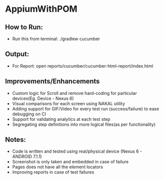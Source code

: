 # AppiumWithPOM

## How to Run:
 - Run this from terminal: ./gradlew cucumber
 
 
## Output:
 - For Report: open reports/cucumber/cucumber-html-report/index.html
 
 
## Improvements/Enhancements
 - Custom logic for Scroll and remove hard-coding for particular devices(Eg. Device - Nexus 6)
 - Visual comparisons for each screen using NAKAL utility
 - Adding support for GIF/Video for every test run (success/failure) to ease debugging on CI
 - Support for validating analytics at each test step
 - Segregating step definitions into more logical files(as per functionality) 

  
## Notes:
 - Code is written and tested using real/physical device (Nexus 6 - ANDROID 7.1.1)
 - Screenshot is only taken and embedded in case of failure
 - Pages does not have all the element locators
 - Improving reports in case of test failures
